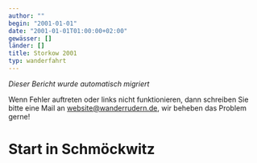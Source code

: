 ```yaml
---
author: ""
begin: "2001-01-01"
date: "2001-01-01T01:00:00+02:00"
gewässer: []
länder: []
title: Storkow 2001
typ: wanderfahrt
---
```



*Dieser Bericht wurde automatisch migriert*

Wenn Fehler auftreten oder links nicht funktionieren, dann schreiben Sie bitte eine Mail an website@wanderrudern.de, wir beheben das Problem gerne!



# Start in Schmöckwitz


